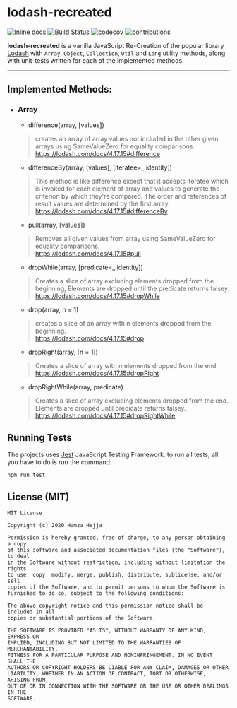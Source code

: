 # lodash-recreated
[![Inline docs](http://inch-ci.org/github/hamzahejja/lodash-recreated.svg?branch=master)](http://inch-ci.org/github/hamzahejja/lodash-recreated)
[![Build Status](https://travis-ci.org/hamzahejja/lodash-recreated.svg?branch=master)](https://travis-ci.org/hamzahejja/lodash-recreated)
[![codecov](https://codecov.io/gh/hamzahejja/lodash-recreated/branch/master/graph/badge.svg?token=RF0GRWWMTW)](https://codecov.io/gh/hamzahejja/lodash-recreated)
[![contributions](https://img.shields.io/badge/Contributions-Welcome-informational)](https://img.shields.io/badge/Contributions-Welcome-informational)


__lodash-recreated__ is a vanilla JavaScript Re-Creation of the popular library [Lodash](https://lodash.com/) with `Array`, `Object`, `Collection`, `Util` and `Lang` utility methods, along with unit-tests written for each of the implemented methods.

-------

## Implemented Methods:
+ ### Array

   + difference(array, [values])
   > creates an array of array values not included in the other given arrays using SameValueZero for equality comparisons.<br>
   https://lodash.com/docs/4.17.15#difference
   
   + differenceBy(array, [values], [iteratee=_.identity])
   > This method is like difference except that it accepts iteratee which is invoked for each element of array and values to generate the criterion by which they're compared. The order and references of result values are determined by the first array.<br>
   https://lodash.com/docs/4.17.15#differenceBy
   
   + pull(array, [values])
   > Removes all given values from array using SameValueZero for equality comparisons.<br>
   https://lodash.com/docs/4.17.15#pull
   
   + dropWhile(array, [predicate=_.identity])
   > Creates a slice of array excluding elements dropped from the beginning, Elements are dropped until the predicate returns falsey.<br>
   https://lodash.com/docs/4.17.15#dropWhile
   
   + drop(array, n = 1)
   > creates a slice of an array with n elements dropped from the beginning.<br>
   https://lodash.com/docs/4.17.15#drop
   
   + dropRight(array, [n = 1])
   > Creates a slice of array with n elements dropped from the end.<br>
   https://lodash.com/docs/4.17.15#dropRight
   
   + dropRightWhile(array, predicate)
   > Creates a slice of array excluding elements dropped from the end. Elements are dropped until predicate returns falsey.<br>
   https://lodash.com/docs/4.17.15#dropRightWhile


## Running Tests
The projects uses [Jest](https://jestjs.io/en/) JavaScript Testing Framework. to run all tests, all you have to do is run the command:


`npm run test`



## License (MIT)
```
MIT License

Copyright (c) 2020 Hamza Hejja

Permission is hereby granted, free of charge, to any person obtaining a copy
of this software and associated documentation files (the "Software"), to deal
in the Software without restriction, including without limitation the rights
to use, copy, modify, merge, publish, distribute, sublicense, and/or sell
copies of the Software, and to permit persons to whom the Software is
furnished to do so, subject to the following conditions:

The above copyright notice and this permission notice shall be included in all
copies or substantial portions of the Software.

THE SOFTWARE IS PROVIDED "AS IS", WITHOUT WARRANTY OF ANY KIND, EXPRESS OR
IMPLIED, INCLUDING BUT NOT LIMITED TO THE WARRANTIES OF MERCHANTABILITY,
FITNESS FOR A PARTICULAR PURPOSE AND NONINFRINGEMENT. IN NO EVENT SHALL THE
AUTHORS OR COPYRIGHT HOLDERS BE LIABLE FOR ANY CLAIM, DAMAGES OR OTHER
LIABILITY, WHETHER IN AN ACTION OF CONTRACT, TORT OR OTHERWISE, ARISING FROM,
OUT OF OR IN CONNECTION WITH THE SOFTWARE OR THE USE OR OTHER DEALINGS IN THE
SOFTWARE.
```
